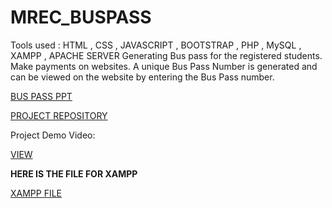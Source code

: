 # MREC_BUSPASS
Tools used : HTML , CSS , JAVASCRIPT , BOOTSTRAP , PHP , MySQL , XAMPP , APACHE SERVER Generating Bus pass for the registered students. Make payments on websites. A unique Bus Pass Number is generated and can be viewed on the website by entering the Bus Pass number.

[BUS PASS PPT](https://github.com/Techie03/MREC_BUSPASS/raw/main/BUS%20PASS.pptx)

[PROJECT REPOSITORY](https://github.com/Techie03/MREC_BUSPASS/)

Project Demo Video:


[VIEW](https://drive.google.com/file/d/16kHAYv4SeQBQLCMHqKLBF_lwpVpAfASw/view?usp=sharing)

**HERE IS THE FILE FOR XAMPP**

[XAMPP FILE](https://sourceforge.net/projects/xampp/files/latest/download)


